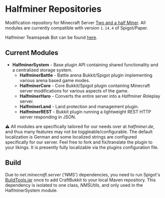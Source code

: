 # Halfminer Repositories
Modification repository for Minecraft Server [Two and a half Miner](https://halfminer.de).
All modules are currently compatible with version ``1.14.4`` of Spigot/Paper.

Halfminer Teamspeak Bot can be found [here](https://github.com/Kakifrucht/HalfminerBot).

## Current Modules
- **HalfminerSystem** - Base plugin API containing shared functionality and a centralized storage system.
  - **HalfminerBattle** - Battle arena Bukkit/Spigot plugin implementing various arena based game modes.
  - **HalfminerCore** - Core Bukkit/Spigot plugin containing Minecraft server modifications for various aspects of the game.
  - **HalfminerHaro** - Converts the entire server into a *Ha*lfminer *Ro*leplay server.
  - **HalfminerLand** - Land protection and management plugin.
  - **HalfminerREST** - Bukkit plugin running a lightweight REST HTTP server responding in JSON.

:warning: All modules are specifically tailored for our needs over at *halfminer.de*, and thus many features 
may not be toggleable/configurable. The default localization is German and some localized strings are configured 
specifically for our server. Feel free to fork and fix/translate the plugin to your likings. 
It is presently fully localizable via the plugins configuration file.

## Build
Due to *net.minecraft.server* ('NMS') dependencies, you need to run 
Spigot's [BuildTools.jar](https://www.spigotmc.org/wiki/buildtools) once to add CraftBukkit to your 
local Maven repository. This dependency is isolated to one class, *NMSUtils*, and only used in the HalfminerSystem module.
